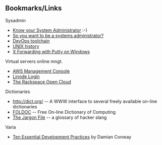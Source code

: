 ## Bookmarks/Links

Sysadmin

* [Know your System Administrator](http://www.gnu.org/fun/jokes/know.your.sysadmin.html) :-)
* [So you want to be a systems administrator?](http://silverwraith.com/blog/2011/07/so-you-want-to-be-a-systems-administrator/)
* [DevOps toolchain](http://dev2ops.squarespace.com/toolchain/)
* [UNIX history](http://www.bell-labs.com/history/unix/)
* [X Forwarding with Putty on Windows](http://www.math.umn.edu/systems_guide/putty_xwin32.html)

Virtual servers online mngt.

* [AWS Management Console](https://console.aws.amazon.com/console/home)
* [Linode Login](https://manager.linode.com/)
* [The Rackspace Open Cloud](https://mycloud.rackspace.com/)

Dictionaries

 * <http://dict.org/> -- A WWW interface to several freely available on-line dictionaries
 * [FOLDOC](http://foldoc.org/) -- Free On-line Dictionary of Computing
 * [The Jargon File](http://www.catb.org/jargon/) -- a glossary of hacker slang

Varia

* [Ten Essential Development Practices](http://www.perl.com/pub/2005/07/14/bestpractices.html) by Damian Conway

